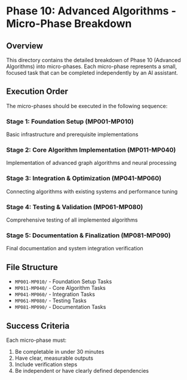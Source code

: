 # Phase 10: Advanced Algorithms - Micro-Phase Breakdown

## Overview
This directory contains the detailed breakdown of Phase 10 (Advanced Algorithms) into micro-phases. Each micro-phase represents a small, focused task that can be completed independently by an AI assistant.

## Execution Order
The micro-phases should be executed in the following sequence:

### Stage 1: Foundation Setup (MP001-MP010)
Basic infrastructure and prerequisite implementations

### Stage 2: Core Algorithm Implementation (MP011-MP040)
Implementation of advanced graph algorithms and neural processing

### Stage 3: Integration & Optimization (MP041-MP060)
Connecting algorithms with existing systems and performance tuning

### Stage 4: Testing & Validation (MP061-MP080)
Comprehensive testing of all implemented algorithms

### Stage 5: Documentation & Finalization (MP081-MP090)
Final documentation and system integration verification

## File Structure
- `MP001-MP010/` - Foundation Setup Tasks
- `MP011-MP040/` - Core Algorithm Tasks
- `MP041-MP060/` - Integration Tasks
- `MP061-MP080/` - Testing Tasks
- `MP081-MP090/` - Documentation Tasks

## Success Criteria
Each micro-phase must:
1. Be completable in under 30 minutes
2. Have clear, measurable outputs
3. Include verification steps
4. Be independent or have clearly defined dependencies